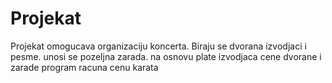 # Projekat

Projekat omogucava organizaciju koncerta. Biraju se dvorana izvodjaci i pesme. unosi se pozeljna zarada. na osnovu plate izvodjaca cene dvorane i zarade program racuna cenu karata

